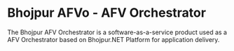 # Bhojpur AFVo - AFV Orchestrator

The Bhojpur AFV Orchestrator is a software-as-a-service product used as a AFV Orchestrator based on Bhojpur.NET Platform for application delivery.

